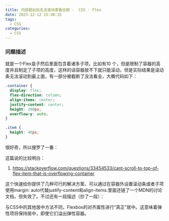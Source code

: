 ```yaml
---
title: 内容超出后无法滚动查看全部 -  CSS · Flex
date: 2023-12-12 15:38:15
tags:
  - CSS
categories:
  - CSS
---
```


### 问题描述

就是一个Flex盒子然后里面包含着诸多子项，比如有10 个，但是限制了容器的高度并且制定了子项的高度，这样的话容器放不下就只能滚动，但是实际结果是滚动条无法滚动到最上面，有一部分被截断了没法看全，大概代码如下：

```CSS
.container {
  display: flex;
  flex-direction: column;
  align-items: center;
  justify-content: center;
  height: 200px;
  overflow-y: auto;
}

.item {
  height: 40px;
}
```

很好奇，所以搜罗了一番：

这篇说的比较明白：

1. https://stackoverflow.com/questions/33454533/cant-scroll-to-top-of-flex-item-that-is-overflowing-container

这个快速给你提供了几种可行的解决方案，可以通过在容器外设置滚动条或者子项使用margin: auto代替justify-content和align-items.里面还链了一个MDN的讨论文档，但失效了。不过还有一段描述（抄了一段）：

与CSS中的其他居中方法不同，Flexbox的对齐属性进行“真正”居中。这意味着弹性项将保持居中，即使它们溢出弹性容器。
